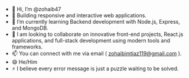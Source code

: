 - 👋 Hi, I’m @zohaib47
- 👀 Building responsive and interactive web applications.
- 🌱 I’m currently learning Backend development with Node.js, Express, and MongoDB.
- 💞️ I am looking to collaborate on innovative front-end projects, React.js applications, and full-stack development using modern tools and frameworks.
- 📫 You can connect with me via email ( zohaibimtiaz119@gmail.com ).
- 😄 He/Him
- ⚡ I believe every error message is just a puzzle waiting to be solved.

